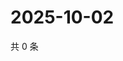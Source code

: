 # 2025-10-02

共 0 条

<!-- BEGIN ZHIHUVIDEO -->
<!-- 最后更新时间 Thu Oct 02 2025 02:15:35 GMT+0800 (China Standard Time) -->

<!-- END ZHIHUVIDEO -->
